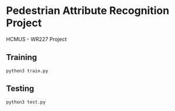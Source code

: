 # Pedestrian Attribute Recognition Project

HCMUS - WR227 Project

## Training

```
python3 train.py
```

## Testing

```
python3 test.py
```